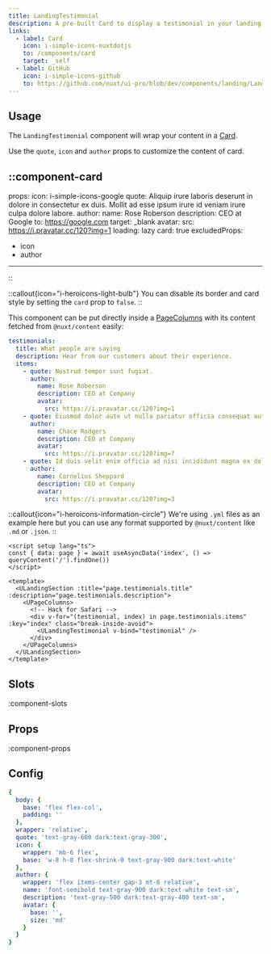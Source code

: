 ```yaml
---
title: LandingTestimonial
description: A pre-built Card to display a testimonial in your landing pages.
links:
  - label: Card
    icon: i-simple-icons-nuxtdotjs
    to: /components/card
    target: _self
  - label: GitHub
    icon: i-simple-icons-github
    to: https://github.com/nuxt/ui-pro/blob/dev/components/landing/LandingTestimonial.vue
---
```


## Usage

The `LandingTestimonial` component will wrap your content in a [Card](/components/card).

Use the `quote`, `icon` and `author` props to customize the content of card.

::component-card
---
props:
  icon: i-simple-icons-google
  quote: Aliquip irure laboris deserunt in dolore in consectetur ex duis. Mollit ad esse ipsum irure id veniam irure culpa dolore labore.
  author:
    name: Rose Roberson
    description: CEO at Google
    to: https://google.com
    target: _blank
    avatar:
      src: https://i.pravatar.cc/120?img=1
      loading: lazy
  card: true
excludedProps:
  - icon
  - author
---
::

::callout{icon="i-heroicons-light-bulb"}
You can disable its border and card style by setting the `card` prop to `false`.
::

This component can be put directly inside a [PageColumns](/pro/components/page-columns) with its content fetched from `@nuxt/content` easily:

```yml [content/index.yml]
testimonials:
  title: What people are saying
  description: Hear from our customers about their experience.
  items:
    - quote: Nostrud tempor sunt fugiat.
      author:
        name: Rose Roberson
        description: CEO at Company
        avatar:
          src: https://i.pravatar.cc/120?img=1
    - quote: Eiusmod dolor aute ut nulla pariatur officia consequat aute amet exercitation.
      author:
        name: Chace Rodgers
        description: CEO at Company
        avatar:
          src: https://i.pravatar.cc/120?img=7
    - quote: Id duis velit enim officia ad nisi incididunt magna ex dolor minim deserunt dolor.
      author:
        name: Cornelius Sheppard
        description: CEO at Company
        avatar:
          src: https://i.pravatar.cc/120?img=3
```

::callout{icon="i-heroicons-information-circle"}
We're using `.yml` files as an example here but you can use any format supported by `@nuxt/content` like `.md` or `.json`.
::

```vue [pages/index.vue]
<script setup lang="ts">
const { data: page } = await useAsyncData('index', () => queryContent('/').findOne())
</script>

<template>
  <ULandingSection :title="page.testimonials.title" :description="page.testimonials.description">
    <UPageColumns>
      <!-- Hack for Safari -->
      <div v-for="(testimonial, index) in page.testimonials.items" :key="index" class="break-inside-avoid">
        <ULandingTestimonial v-bind="testimonial" />
      </div>
    </UPageColumns>
  </ULandingSection>
</template>
```

## Slots

:component-slots

## Props

:component-props

## Config

```yml
{
  body: {
    base: 'flex flex-col',
    padding: ''
  },
  wrapper: 'relative',
  quote: 'text-gray-600 dark:text-gray-300',
  icon: {
    wrapper: 'mb-6 flex',
    base: 'w-8 h-8 flex-shrink-0 text-gray-900 dark:text-white'
  },
  author: {
    wrapper: 'flex items-center gap-3 mt-6 relative',
    name: 'font-semibold text-gray-900 dark:text-white text-sm',
    description: 'text-gray-500 dark:text-gray-400 text-sm',
    avatar: {
      base: '',
      size: 'md'
    }
  }
}
```
